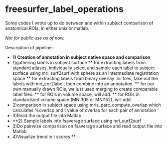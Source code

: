 # freesurfer_label_operations
Some codes I wrote up to do between and within subject comparison of anatomical ROIs, in either unix or matlab. 

*Not for public use as of now.* 

Description of pipeline:
* **1) Creation of annotation in subject native space and comparison**
*    1)gathering labels in subject surface
** for extracting labels from standard atlases, individually select and sample each label to subject surface using mri_surf2surf with sphere as an intermediate registration space
** for extracting labels from binary overlay .nii files, take out the labels with mri_cor2label, then combine into an annotation.
** for our own manually drawn ROIs, we just used merging to create comparable label files. 
**  for ROIs in volume space, will add. 
**  for ROIs in standardized volume space (MNI305 or MNI152), will add.
 *   2)comparison in subject space using mris_parc_compute_overlap which calculates %overlap and t value of overlap for each pair of annotation
  *  3)Read the output file into Matlab
* **2) Sample labels into fsaverage surface using mri_surf2surf
*  3)Do pairwise comparison on fsaverage surface and read output file into Matlab
*  4)Visualize trend in t scores **


    
